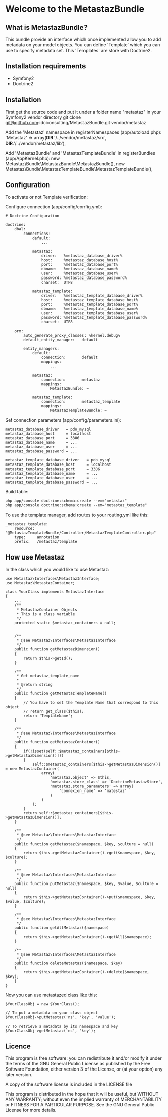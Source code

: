 Welcome to the MetastazBundle
=============================

What is MetastazBundle?
-----------------------

This bundle provide an interface which once implemented allow you to add 
metadata on your model objects. You can define 'Template' which you can use to 
specify metadata set. This 'Templates' are store with Doctrine2.


Installation requirements
-------------------------

* Symfony2 
* Doctrine2


Installation
------------

First get the source code and put it under a folder name "metastaz" in your Symfony2 vendor directory
    git clone git@github.com:idciconsulting/MetastazBundle.git vendor/metastaz

Add the 'Metastaz' namespace in registerNamespaces (app/autoload.php):
    'Metastaz'         => array(__DIR__.'/../vendor/metastaz/src', __DIR__.'/../vendor/metastaz/lib'),

Add 'MetastazBundle' and 'MetastazTemplateBundle' in registerBundles (app/AppKernel.php):
    new Metastaz\Bundle\MetastazBundle\MetastazBundle(),
    new Metastaz\Bundle\MetastazTemplateBundle\MetastazTemplateBundle(),

Configuration
-------------

To activate or not Template verification:

Configure connection (app/config/config.yml):

    # Doctrine Configuration

    doctrine:
        dbal:
            connections:
                default:
                    ...

                metastaz:
                    driver:   %metastaz_database_driver%
                    host:     %metastaz_database_host%
                    port:     %metastaz_database_port%
                    dbname:   %metastaz_database_name%
                    user:     %metastaz_database_user%
                    password: %metastaz_database_password%
                    charset:  UTF8

                metastaz_template:
                    driver:   %metastaz_template_database_driver%
                    host:     %metastaz_template_database_host%
                    port:     %metastaz_template_database_port%
                    dbname:   %metastaz_template_database_name%
                    user:     %metastaz_template_database_user%
                    password: %metastaz_template_database_password%
                    charset:  UTF8

        orm:
            auto_generate_proxy_classes: %kernel.debug%
            default_entity_manager:   default

            entity_managers:
                default:
                    connection:       default
                    mappings:
                        ...

                metastaz:
                    connection:       metastaz
                    mappings:
                        MetastazBundle: ~

                metastaz_template:
                    connection:       metastaz_template
                    mappings:
                        MetastazTemplateBundle: ~

Set connection parameters (app/config/parameters.ini):

    metastaz_database_driver   = pdo_mysql
    metastaz_database_host     = localhost
    metastaz_database_port     = 3306
    metastaz_database_name     = ...
    metastaz_database_user     = ...
    metastaz_database_password = ...

    metastaz_template_database_driver   = pdo_mysql
    metastaz_template_database_host     = localhost
    metastaz_template_database_port     = 3306
    metastaz_template_database_name     = ...
    metastaz_template_database_user     = ...
    metastaz_template_database_password = ...

Build table:

    php app/console doctrine:schema:create --em="metastaz"
    php app/console doctrine:schema:create --em="metastaz_template"

To use the template manager, add routes to your routing.yml like this:

    _metastaz_template:
        resource: "@MetastazTemplateBundle/Controller/MetastazTemplateController.php"
        type:     annotation
        prefix:   /metastaz/template


How use Metastaz
----------------

In the class which you would like to use Metastaz:

    use Metastaz\Interfaces\MetastazInterface;
    use Metastaz\MetastazContainer;

    class YourClass implements MetastazInterface
    {
        ...
        /**
         * MetastazContainer Objects
         * This is a class variable
         */
        protected static $metastaz_containers = null;


        /**
         * @see Metastaz\Interfaces\MetastazInterface
         */
        public function getMetastazDimension()
        {
            return $this->getId();
        }

        /**
         * Get metastaz_template_name
         *
         * @return string 
         */
        public function getMetastazTemplateName()
        {
            // You have to set the Template Name that correspond to this object
            // return get_class($this);
            return 'TemplateName'; 
        }

        /**
         * @see Metastaz\Interfaces\MetastazInterface
         */
        public function getMetastazContainer()
        {
            if(!isset(self::$metastaz_containers[$this->getMetastazDimension()]))
            {
                self::$metastaz_containers[$this->getMetastazDimension()] = new MetastazContainer(
                    array(
                        'metastaz.object' => $this,
                        'metastaz.store_class' => 'DoctrineMetastazStore',
                        'metastaz.store_parameters' => array(
                            'connexion_name' => 'matestaz'
                        )
                    )
                );
            }
            return self::$metastaz_containers[$this->getMetastazDimension()];
        }

        /**
         * @see Metastaz\Interfaces\MetastazInterface
         */
        public function getMetastaz($namespace, $key, $culture = null)
        {
            return $this->getMetastazContainer()->get($namespace, $key, $culture);
        }

        /**
         * @see Metastaz\Interfaces\MetastazInterface
         */
        public function putMetastaz($namespace, $key, $value, $culture = null)
        {
            return $this->getMetastazContainer()->put($namespace, $key, $value, $culture);
        }

        /**
         * @see Metastaz\Interfaces\MetastazInterface
         */
        public function getAllMetastaz($namespace)
        {
            return $this->getMetastazContainer()->getAll($namespace);
        }

        /**
         * @see Metastaz\Interfaces\MetastazInterface
         */
        public function deleteMetastaz($namespace, $key)
        {
            return $this->getMetastazContainer()->delete($namespace, $key);
        }
    }


Now you can use metastazed class like this:

    $YourClassObj = new $YourClass();

    // To put a metadata on your class object 
    $YourClassObj->putMetastaz('ns', 'key', 'value');

    // To retrieve a metadata by its namespace and key
    $YourClassObj->getMetastaz('ns', 'key');


Licence
-------

This program is free software: you can redistribute it and/or modify
it under the terms of the GNU General Public License as published by
the Free Software Foundation, either version 3 of the License, or
(at your option) any later version.

A copy of the software license is included in the LICENSE file

This program is distributed in the hope that it will be useful,
but WITHOUT ANY WARRANTY; without even the implied warranty of
MERCHANTABILITY or FITNESS FOR A PARTICULAR PURPOSE.  See the
GNU General Public License for more details.

